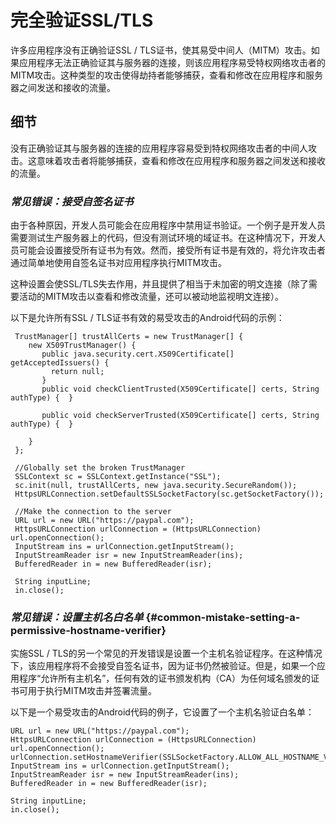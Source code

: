 # 完全验证SSL/TLS

许多应用程序没有正确验证SSL / TLS证书，使其易受中间人（MITM）攻击。如果应用程序无法正确验证其与服务器的连接，则该应用程序易受特权网络攻击者的MITM攻击。这种类型的攻击使得劫持者能够捕获，查看和修改在应用程序和服务器之间发送和接收的流量。

## 细节

没有正确验证其与服务器的连接的应用程序容易受到特权网络攻击者的中间人攻击。这意味着攻击者将能够捕获，查看和修改在应用程序和服务器之间发送和接收的流量。

### _常见错误：接受自签名证书_

由于各种原因，开发人员可能会在应用程序中禁用证书验证。一个例子是开发人员需要测试生产服务器上的代码，但没有测试环境的域证书。在这种情况下，开发人员可能会设置接受所有证书为有效。然而，接受所有证书是有效的，将允许攻击者通过简单地使用自签名证书对应用程序执行MITM攻击。

这种设置会使SSL/TLS失去作用，并且提供了相当于未加密的明文连接（除了需要活动的MITM攻击以查看和修改流量，还可以被动地监视明文连接）。

以下是允许所有SSL / TLS证书有效的易受攻击的Android代码的示例：

```
 TrustManager[] trustAllCerts = new TrustManager[] {
    new X509TrustManager() {
       public java.security.cert.X509Certificate[] getAcceptedIssuers() {
         return null;
       }
       public void checkClientTrusted(X509Certificate[] certs, String authType) {  }

       public void checkServerTrusted(X509Certificate[] certs, String authType) {  }

    }
 };

 //Globally set the broken TrustManager
 SSLContext sc = SSLContext.getInstance("SSL");
 sc.init(null, trustAllCerts, new java.security.SecureRandom());
 HttpsURLConnection.setDefaultSSLSocketFactory(sc.getSocketFactory());

 //Make the connection to the server
 URL url = new URL("https://paypal.com");
 HttpsURLConnection urlConnection = (HttpsURLConnection) url.openConnection();
 InputStream ins = urlConnection.getInputStream();
 InputStreamReader isr = new InputStreamReader(ins);
 BufferedReader in = new BufferedReader(isr);

 String inputLine;
 in.close();
```

### _常见错误：设置主机名白名单_ {#common-mistake-setting-a-permissive-hostname-verifier}

实施SSL / TLS的另一个常见的开发错误是设置一个主机名验证程序。在这种情况下，该应用程序将不会接受自签名证书，因为证书仍然被验证。但是，如果一个应用程序“允许所有主机名”，任何有效的证书颁发机构（CA）为任何域名颁发的证书可用于执行MITM攻击并签署流量。

以下是一个易受攻击的Android代码的例子，它设置了一个主机名验证白名单：

```
URL url = new URL("https://paypal.com");
HttpsURLConnection urlConnection = (HttpsURLConnection) url.openConnection();
urlConnection.setHostnameVerifier(SSLSocketFactory.ALLOW_ALL_HOSTNAME_VERIFIER);
InputStream ins = urlConnection.getInputStream();
InputStreamReader isr = new InputStreamReader(ins);
BufferedReader in = new BufferedReader(isr);

String inputLine;
in.close();
```









